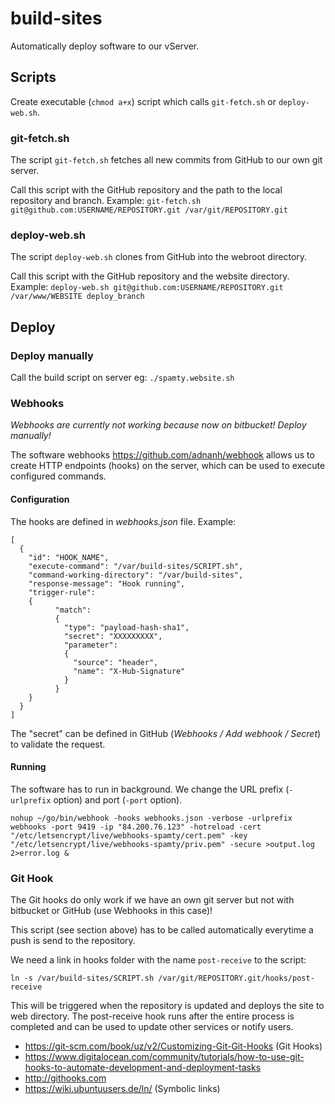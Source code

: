 # build-sites

Automatically deploy software to our vServer.

## Scripts

Create executable (`chmod a+x`) script which calls `git-fetch.sh` or `deploy-web.sh`.

### git-fetch.sh

The script `git-fetch.sh` fetches all new commits from GitHub to our own git server.

Call this script with the GitHub repository and the path to the local repository and branch. Example: `git-fetch.sh git@github.com:USERNAME/REPOSITORY.git /var/git/REPOSITORY.git`

### deploy-web.sh

The script `deploy-web.sh` clones from GitHub into the webroot directory.

Call this script with the GitHub repository and the website directory. Example: `deploy-web.sh git@github.com:USERNAME/REPOSITORY.git /var/www/WEBSITE deploy_branch`


## Deploy

### Deploy manually

Call the build script on server eg: `./spamty.website.sh`


### Webhooks

*Webhooks are currently not working because now on bitbucket! Deploy manually!*

The software webhooks <https://github.com/adnanh/webhook> allows us to create HTTP endpoints (hooks) on the server, which can be used to execute configured commands.

#### Configuration

The hooks are defined in *webhooks.json* file. Example:

```
[
  {
    "id": "HOOK_NAME",
    "execute-command": "/var/build-sites/SCRIPT.sh",
    "command-working-directory": "/var/build-sites",
    "response-message": "Hook running",
    "trigger-rule":
    {
          "match":
          {
            "type": "payload-hash-sha1",
            "secret": "XXXXXXXXX",
            "parameter":
            {
              "source": "header",
              "name": "X-Hub-Signature"
            }
          }
    }
  }
]
```

The "secret" can be defined in GitHub (*Webhooks / Add webhook / Secret*) to validate the request.

#### Running

The software has to run in background. We change the URL prefix (`-urlprefix` option) and port (`-port` option).

```
nohup ~/go/bin/webhook -hooks webhooks.json -verbose -urlprefix webhooks -port 9419 -ip "84.200.76.123" -hotreload -cert "/etc/letsencrypt/live/webhooks-spamty/cert.pem" -key "/etc/letsencrypt/live/webhooks-spamty/priv.pem" -secure >output.log 2>error.log &
```

### Git Hook

The Git hooks do only work if we have an own git server but not with bitbucket or GitHub (use Webhooks in this case)!

This script (see section above) has to be called automatically everytime a push is send to the repository.

We need a link in hooks folder with the name `post-receive` to the script:

    ln -s /var/build-sites/SCRIPT.sh /var/git/REPOSITORY.git/hooks/post-receive

This will be triggered when the repository is updated and deploys the site to web directory.
The post-receive hook runs after the entire process is completed and can be used to update other services or notify users.

* <https://git-scm.com/book/uz/v2/Customizing-Git-Git-Hooks> (Git Hooks)
* <https://www.digitalocean.com/community/tutorials/how-to-use-git-hooks-to-automate-development-and-deployment-tasks>
* <http://githooks.com>
* <https://wiki.ubuntuusers.de/ln/> (Symbolic links)
